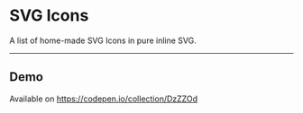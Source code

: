 # SVG Icons

A list of home-made SVG Icons in pure inline SVG.

___


## Demo
Available on https://codepen.io/collection/DzZZOd
